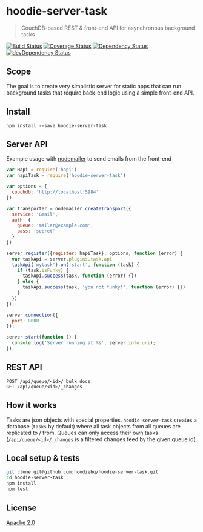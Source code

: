 # hoodie-server-task

> CouchDB-based REST & front-end API for asynchronous background tasks

[![Build Status](https://travis-ci.org/hoodiehq/hoodie-server-task.svg?branch=master)](https://travis-ci.org/hoodiehq/hoodie-server-task)
[![Coverage Status](https://coveralls.io/repos/hoodiehq/hoodie-server-task/badge.svg?branch=master)](https://coveralls.io/r/hoodiehq/hoodie-server-task?branch=master)
[![Dependency Status](https://david-dm.org/hoodiehq/hoodie-server-task.svg)](https://david-dm.org/hoodiehq/hoodie-server-task)
[![devDependency Status](https://david-dm.org/hoodiehq/hoodie-server-task/dev-status.svg)](https://david-dm.org/hoodiehq/hoodie-server-task#info=devDependencies)

## Scope

The goal is to create very simplistic server for static apps that can
run background tasks that require back-end logic using a simple front-end
API.

## Install

```
npm install --save hoodie-server-task
```


## Server API

Example usage with [nodemailer](https://www.npmjs.com/package/nodemailer) to
send emails from the front-end

```js
var Hapi = require('hapi')
var hapiTask = require('hoodie-server-task')

var options = {
  couchdb: 'http://localhost:5984'
})

var transporter = nodemailer.createTransport({
  service: 'Gmail',
  auth: {
    queue: 'mailer@example.com',
    pass: 'secret'
  }
})

server.register({register: hapiTask}, options, function (error) {
  var taskApi = server.plugins.task.api
  taskApi('mytask').on('start', function (task) {
    if (task.isFunky) {
      taskApi.success(task, function (error) {})
    } else {
      taskApi.success(task, 'you not funky!', function (error) {})
    }
  })
});

server.connection({
  port: 8000
});

server.start(function () {
  console.log('Server running at %s', server.info.uri);
});
```

## REST API

```
POST /api/queue/<id>/_bulk_docs
GET /api/queue/<id>/_changes
```

## How it works

Tasks are json objects with special properties. `hoodie-server-task` creates a
database (`tasks` by default) where all task objects from all queues are
replicated to / from. Queues can only access their own tasks
(`/api/queue/<id>/_changes` is a filtered changes feed by the given queue id).

## Local setup & tests

```bash
git clone git@github.com:hoodiehq/hoodie-server-task.git
cd hoodie-server-task
npm install
npm test
```

## License

[Apache 2.0](http://www.apache.org/licenses/LICENSE-2.0)
